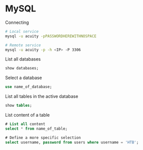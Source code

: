 # MySQL

Connecting

```bash
# Local service
mysql -u acuity -pPASSWORDHEREWITHNOSPACE

# Remote service
mysql -u acuity -p -h <IP> -P 3306
```

List all databases

```sql
show databases;
```

Select a database

```sql
use name_of_database;
```

List all tables in the active database

```sql
show tables;
```

List content of a table

```sql
# List all content
select * from name_of_table;

# Define a more specific selection
select username, password from users where username = 'HTB';
```
